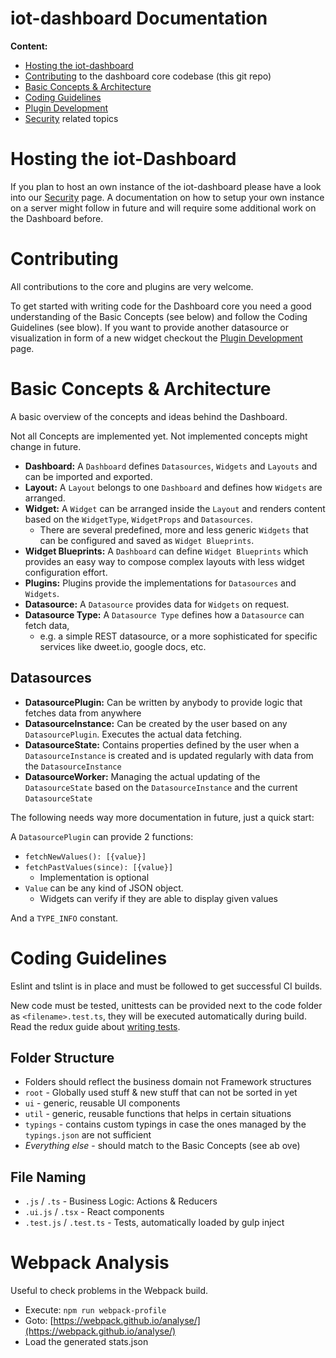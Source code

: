 # iot-dashboard Documentation

**Content:**

* [Hosting the iot-dashboard](#hosting-the-iot-dashboard)
* [Contributing](#Contributing) to the dashboard core codebase (this git repo)
* [Basic Concepts & Architecture](#basic-concepts-&-architecture)
* [Coding Guidelines](#coding-guidelines)
* [Plugin Development](pluginDevelopment.md)
* [Security](security.md) related topics

# Hosting the iot-Dashboard
If you plan to host an own instance of the iot-dashboard please have a look into our [Security](Security) page. A documentation on how to setup your own instance on a server might follow in future and will require some additional work on the Dashboard before.

# Contributing
All contributions to the core and plugins are very welcome.

To get started with writing code for the Dashboard core you need a good understanding of the Basic Concepts (see below) and follow the Coding Guidelines (see blow).
If you want to provide another datasource or visualization in form of a new widget checkout the [Plugin Development](pluginDevelopment.md) page.

# Basic Concepts & Architecture
A basic overview of the concepts and ideas behind the Dashboard.

Not all Concepts are implemented yet. Not implemented concepts might change in future.

* **Dashboard:** A `Dashboard` defines `Datasources`, `Widgets` and `Layouts` and can be imported and exported.
* **Layout:** A `Layout` belongs to one `Dashboard` and defines how `Widgets` are arranged.
* **Widget:** A `Widget` can be arranged inside the `Layout` and renders content based on the `WidgetType`, `WidgetProps` and `Datasources`.
    * There are several predefined, more and less generic `Widgets` that can be configured and saved as `Widget Blueprints`.
* **Widget Blueprints:** A `Dashboard` can define `Widget Blueprints` which provides an easy way to compose complex layouts with less widget configuration effort.
* **Plugins:** Plugins provide the implementations for `Datasources` and `Widgets`.
* **Datasource:** A `Datasource` provides data for `Widgets` on request.
* **Datasource Type:** A `Datasource Type` defines how a `Datasource` can fetch data,
    * e.g. a simple REST datasource, or a more sophisticated for specific services like dweet.io, google docs, etc.

## Datasources

* **DatasourcePlugin:** Can be written by anybody to provide logic that fetches data from anywhere
* **DatasourceInstance:** Can be created by the user based on any `DatasourcePlugin`. Executes the actual data fetching.
* **DatasourceState:** Contains properties defined by the user when a `DatasourceInstance` is created
 and is updated regularly with data from the `DatasourceInstance`
* **DatasourceWorker:** Managing the actual updating of the `DatasourceState` based on the `DatasourceInstance` and the current `DatasourceState`

The following needs way more documentation in future, just a quick start:

A `DatasourcePlugin` can provide 2 functions:
* `fetchNewValues(): [{value}]`
* `fetchPastValues(since): [{value}]`
  * Implementation is optional
* `Value` can be any kind of JSON object.
    * Widgets can verify if they are able to display given values

And a `TYPE_INFO` constant.

# Coding Guidelines

Eslint and tslint is in place and must be followed to get successful CI builds.

New code must be tested, unittests can be provided next to the code folder as `<filename>.test.ts`, they will be executed automatically during build.
Read the redux guide about [writing tests](http://redux.js.org/docs/recipes/WritingTests.html).


## Folder Structure

* Folders should reflect the business domain not Framework structures
* `root` - Globally used stuff & new stuff that can not be sorted in yet
* `ui` - generic, reusable UI components
* `util` - generic, reusable functions that helps in certain situations
* `typings` - contains custom typings in case the ones managed by the `typings.json` are not sufficient
* *Everything else* - should match to the Basic Concepts (see ab ove)

## File Naming

* `.js` / `.ts` - Business Logic: Actions & Reducers
* `.ui.js` / `.tsx` - React components
* `.test.js` / `.test.ts` - Tests, automatically loaded by gulp inject

# Webpack Analysis

Useful to check problems in the Webpack build.

- Execute: `npm run webpack-profile`
- Goto: [https://webpack.github.io/analyse/](https://webpack.github.io/analyse/)
- Load the generated stats.json
